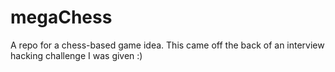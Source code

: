 # megaChess
A repo for a chess-based game idea. This came off the back of an interview hacking challenge I was given :)
